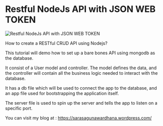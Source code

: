 # Restful NodeJs API with JSON WEB TOKEN
![Restful NodeJs API with JSON WEB TOKEN](https://cdn-images-1.medium.com/max/1600/1*W205-ZvHd_6iTfdiCECSEg.png "Restful NodeJs API with JSON WEB TOKEN")

How to create a RESTful CRUD API using Nodejs?

This tutorial will demo how to set up a bare bones 
API using mongodb as the database.

It consist of a User model and controller. The model
defines the data, and the controller will contain all 
the business logic needed to interact with the database. 

It has a db file which will be used to
connect the app to the database, and an app file used
for bootstrapping the application itself.

The server file is used to spin up the server and tells the
app to listen on a specific port.

You can visit my blog at : https://sarasagunawardhana.wordpress.com/
